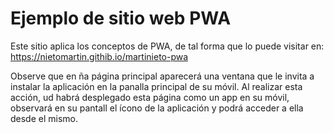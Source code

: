 # Ejemplo de sitio web PWA

Este sitio aplica los conceptos de PWA, de tal forma que lo puede visitar en:
https://nietomartin.githib.io/martinieto-pwa

Observe que en ña página principal aparecerá una ventana que le invita a instalar la aplicación en la panalla principal de su móvil.
Al realizar esta acción, ud habrá desplegado esta página como un app en su móvil, observará en su pantall el ícono de la aplicación y
podrá acceder a ella desde el mismo.
